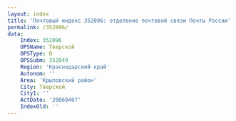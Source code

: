```yaml
---
layout: index
title: 'Почтовый индекс 352096: отделение почтовой связи Почты России'
permalink: /352096/
data:
    Index: 352096
    OPSName: Тверской
    OPSType: О
    OPSSubm: 352049
    Region: 'Краснодарский край'
    Autonom: ''
    Area: 'Крыловский район'
    City: Тверской
    City1: ''
    ActDate: '20060407'
    IndexOld: ''
---
```


